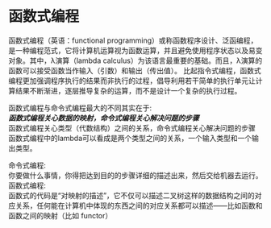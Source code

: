 # 函数式编程
函数式编程（英语：functional programming）或称函数程序设计、泛函编程，是一种编程范式，它将计算机运算视为函数运算，并且避免使用程序状态以及易变对象。其中，λ演算（lambda calculus）为该语言最重要的基础。而且，λ演算的函数可以接受函数当作输入（引数）和输出（传出值）。
比起指令式编程，函数式编程更加强调程序执行的结果而非执行的过程，倡导利用若干简单的执行单元让计算结果不断渐进，逐层推导复杂的运算，而不是设计一个复杂的执行过程。

函数式编程与命令式编程最大的不同其实在于:<br>
***函数式编程关心数据的映射，命令式编程关心解决问题的步骤***<br>
函数式编程关心类型（代数结构）之间的关系，命令式编程关心解决问题的步骤
函数式编程中的lambda可以看成是两个类型之间的关系，一个输入类型和一个输出类型。

命令式编程:<br>
你要做什么事情，你得把达到目的的步骤详细的描述出来，然后交给机器去运行。
函数式编程:<br>
函数式的代码是“对映射的描述”，它不仅可以描述二叉树这样的数据结构之间的对应关系，任何能在计算机中体现的东西之间的对应关系都可以描述——比如函数和函数之间的映射（比如 functor）
